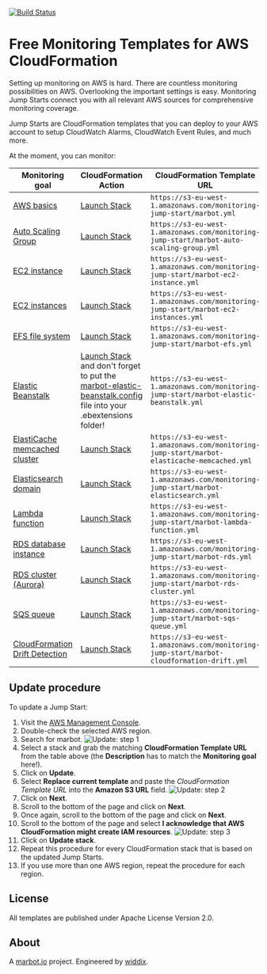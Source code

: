 [![Build Status](https://travis-ci.org/marbot-io/monitoring-jump-start.svg?branch=master)](https://travis-ci.org/marbot-io/monitoring-jump-start)

# Free Monitoring Templates for AWS CloudFormation
Setting up monitoring on AWS is hard. There are countless monitoring possibilities on AWS. Overlooking the important settings is easy. Monitoring Jump Starts connect you with all relevant AWS sources for comprehensive monitoring coverage.

Jump Starts are CloudFormation templates that you can deploy to your AWS account to setup CloudWatch Alarms, CloudWatch Event Rules, and much more.

At the moment, you can monitor:

| Monitoring goal | CloudFormation Action | CloudFormation Template URL |
| --- | --- | --- |
| [AWS basics](marbot.yml) | [Launch Stack](https://console.aws.amazon.com/cloudformation/home#/stacks/create/review?templateURL=https://s3-eu-west-1.amazonaws.com/monitoring-jump-start/marbot.yml) | `https://s3-eu-west-1.amazonaws.com/monitoring-jump-start/marbot.yml` |
| [Auto Scaling Group](marbot-auto-scaling-group.yml) | [Launch Stack](https://console.aws.amazon.com/cloudformation/home#/stacks/create/review?templateURL=https://s3-eu-west-1.amazonaws.com/monitoring-jump-start/marbot-auto-scaling-group.yml) | `https://s3-eu-west-1.amazonaws.com/monitoring-jump-start/marbot-auto-scaling-group.yml` |
| [EC2 instance](marbot-ec2-instance.yml) | [Launch Stack](https://console.aws.amazon.com/cloudformation/home#/stacks/create/review?templateURL=https://s3-eu-west-1.amazonaws.com/monitoring-jump-start/marbot-ec2-instance.yml) | `https://s3-eu-west-1.amazonaws.com/monitoring-jump-start/marbot-ec2-instance.yml` |
| [EC2 instances](marbot-ec2-instances.yml) | [Launch Stack](https://console.aws.amazon.com/cloudformation/home#/stacks/create/review?templateURL=https://s3-eu-west-1.amazonaws.com/monitoring-jump-start/marbot-ec2-instances.yml) | `https://s3-eu-west-1.amazonaws.com/monitoring-jump-start/marbot-ec2-instances.yml` |
| [EFS file system](marbot-efs.yml) | [Launch Stack](https://console.aws.amazon.com/cloudformation/home#/stacks/create/review?templateURL=https://s3-eu-west-1.amazonaws.com/monitoring-jump-start/marbot-efs.yml) | `https://s3-eu-west-1.amazonaws.com/monitoring-jump-start/marbot-efs.yml` |
| [Elastic Beanstalk](marbot-elastic-beanstalk.yml) | [Launch Stack](https://console.aws.amazon.com/cloudformation/home#/stacks/create/review?templateURL=https://s3-eu-west-1.amazonaws.com/monitoring-jump-start/marbot-elastic-beanstalk.yml) and don't forget to put the [marbot-elastic-beanstalk.config](marbot-elastic-beanstalk.config) file into your .ebextensions folder! | `https://s3-eu-west-1.amazonaws.com/monitoring-jump-start/marbot-elastic-beanstalk.yml` |
| [ElastiCache memcached cluster](marbot-elasticache-memcached.yml) | [Launch Stack](https://console.aws.amazon.com/cloudformation/home#/stacks/create/review?templateURL=https://s3-eu-west-1.amazonaws.com/monitoring-jump-start/marbot-elasticache-memcached.yml) | `https://s3-eu-west-1.amazonaws.com/monitoring-jump-start/marbot-elasticache-memcached.yml` |
| [Elasticsearch domain](marbot-elasticsearch.yml) | [Launch Stack](https://console.aws.amazon.com/cloudformation/home#/stacks/create/review?templateURL=https://s3-eu-west-1.amazonaws.com/monitoring-jump-start/marbot-elasticsearch.yml) | `https://s3-eu-west-1.amazonaws.com/monitoring-jump-start/marbot-elasticsearch.yml` |
| [Lambda function](marbot-lambda-function.yml) | [Launch Stack](https://console.aws.amazon.com/cloudformation/home#/stacks/create/review?templateURL=https://s3-eu-west-1.amazonaws.com/monitoring-jump-start/marbot-lambda-function.yml) | `https://s3-eu-west-1.amazonaws.com/monitoring-jump-start/marbot-lambda-function.yml` |
| [RDS database instance](marbot-rds.yml) | [Launch Stack](https://console.aws.amazon.com/cloudformation/home#/stacks/create/review?templateURL=https://s3-eu-west-1.amazonaws.com/monitoring-jump-start/marbot-rds.yml) | `https://s3-eu-west-1.amazonaws.com/monitoring-jump-start/marbot-rds.yml` |
| [RDS cluster (Aurora)](marbot-rds-cluster.yml) | [Launch Stack](https://console.aws.amazon.com/cloudformation/home#/stacks/create/review?templateURL=https://s3-eu-west-1.amazonaws.com/monitoring-jump-start/marbot-rds-cluster.yml) | `https://s3-eu-west-1.amazonaws.com/monitoring-jump-start/marbot-rds-cluster.yml` |
| [SQS queue](marbot-sqs-queue.yml) | [Launch Stack](https://console.aws.amazon.com/cloudformation/home#/stacks/create/review?templateURL=https://s3-eu-west-1.amazonaws.com/monitoring-jump-start/marbot-sqs-queue.yml) | `https://s3-eu-west-1.amazonaws.com/monitoring-jump-start/marbot-sqs-queue.yml` |
| [CloudFormation Drift Detection](marbot-cloudformation-drift.yml) | [Launch Stack](https://console.aws.amazon.com/cloudformation/home#/stacks/create/review?templateURL=https://s3-eu-west-1.amazonaws.com/monitoring-jump-start/marbot-cloudformation-drift.yml) | `https://s3-eu-west-1.amazonaws.com/monitoring-jump-start/marbot-cloudformation-drift.yml` |

## Update procedure

To update a Jump Start:

1. Visit the [AWS Management Console](https://console.aws.amazon.com/cloudformation/home#/stacks?filteringText=marbot).
2. Double-check the selected AWS region.
3. Search for marbot.
![Update: step 1](doc/update1.png)
4. Select a stack and grab the matching **CloudFormation Template URL** from the table above (the **Description** has to match the **Monitoring goal** here!).
5. Click on **Update**.
6. Select **Replace current template** and paste the *CloudFormation Template URL* into the **Amazon S3 URL** field.
![Update: step 2](doc/update2.png)
7. Click on **Next**.
8. Scroll to the bottom of the page and click on **Next**.
9. Once again, scroll to the bottom of the page and click on **Next**.
10. Scroll to the bottom of the page and select **I acknowledge that AWS CloudFormation might create IAM resources**.
![Update: step 3](doc/update3.png)
11. Click on **Update stack**.
12. Repeat this procedure for every CloudFormation stack that is based on the updated Jump Starts.
13. If you use more than one AWS region, repeat the procedure for each region.

## License
All templates are published under Apache License Version 2.0.

## About
A [marbot.io](https://marbot.io/) project. Engineered by [widdix](https://widdix.net).
